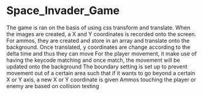 # Space_Invader_Game

The game is ran on the basis of using css transform and translate. 
When the images are created, a X and Y coordinates is recorded onto the screen.
For ammos, they are created and store in an array and translate onto the background.
Once translated, y coordinates are change according to the delta time and thus they can move
For the player movement, it make use of having the keycode matching and once match, the movement will be updated onto the background
The boundary setting is set up to prevent movement out of a certain area such that if it wants to go beyond a certain X or Y axis, a new X or Y coordinate is given
Ammos touching the player or enemy are based on collision testing 